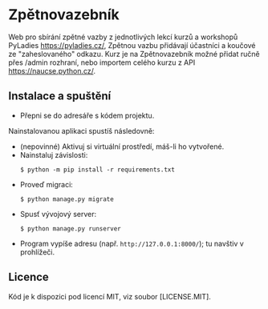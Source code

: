 # Zpětnovazebník

Web pro sbírání zpětné vazby z jednotlivých lekcí kurzů a workshopů PyLadies https://pyladies.cz/,
Zpětnou vazbu přidávají účastníci a koučové ze "zaheslovaného" odkazu.
Kurz je na Zpětnovazebník možné přidat ručně přes /admin rozhraní, nebo importem celého kurzu z API  https://naucse.python.cz/.


## Instalace a spuštění

* Přepni se do adresáře s kódem projektu. 

Nainstalovanou aplikaci spustíš následovně:

* (nepovinné) Aktivuj si virtuální prostředí, máš-li ho vytvořené.
* Nainstaluj závislosti:
  ```console
  $ python -m pip install -r requirements.txt
  ```
* Proveď migraci:
  ```console
  $ python manage.py migrate
  ```
* Spusť vývojový server:
  ```console
  $ python manage.py runserver
  ```
* Program vypíše adresu (např. `http://127.0.0.1:8000/`); tu navštiv v prohlížeči.

## Licence

Kód je k dispozici pod licencí MIT, viz soubor [LICENSE.MIT].
